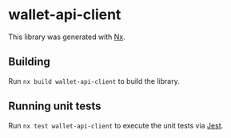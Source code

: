 # wallet-api-client

This library was generated with [Nx](https://nx.dev).

## Building

Run `nx build wallet-api-client` to build the library.

## Running unit tests

Run `nx test wallet-api-client` to execute the unit tests via [Jest](https://jestjs.io).

